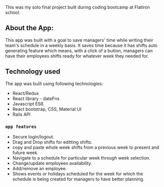 This was my solo final project built during coding bootcamp at Flatiron school.

## About the App:

This app was built with a goal to save managers' time while writing their team's schedule in a weekly basis. It saves time because it has shifts auto generating feature which means, with a click of a button, managers can have their employees shifts ready for whatever week they needed for. 

## Technology used

The app was built using following technologies:

* React/Redux
* React library - dateFns
* Javascript ES6
* React bootstrap, CSS, Material UI
* Rails API

### `app features`

* Secure login/logout.
* Drag and Drop shifts for editting shifts.
* copy and paste whole week shifts from a previous week to present and future week.
* Navigate to a schedule for particular week through week selection.
* Change/update employees availability.
* Add/remove an employee.
* Shows events or holidays scheduled for the week for which the schedule is being created for managers to have better planning.



